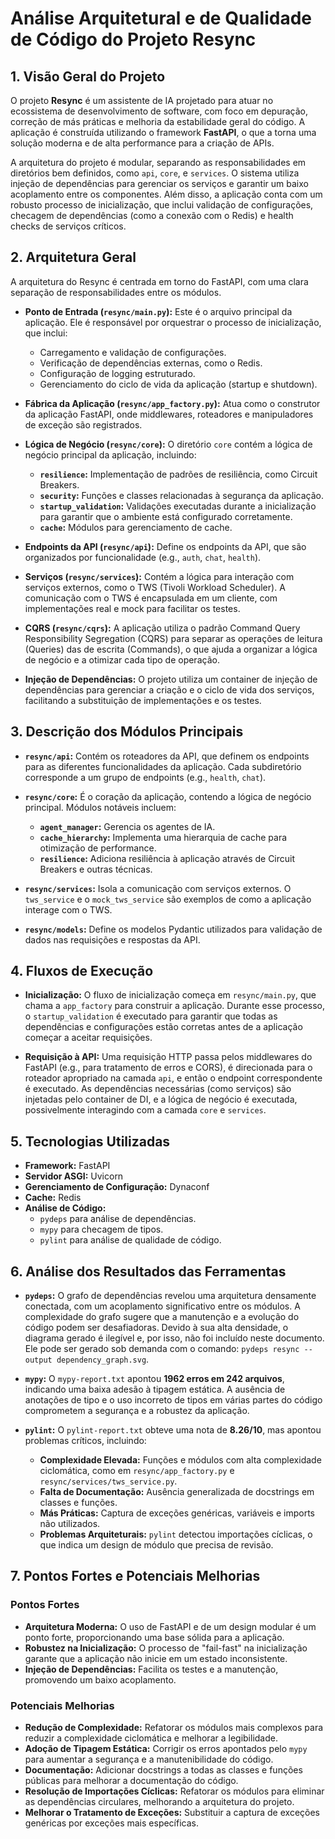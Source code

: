 # Análise Arquitetural e de Qualidade de Código do Projeto Resync

## 1. Visão Geral do Projeto

O projeto **Resync** é um assistente de IA projetado para atuar no ecossistema de desenvolvimento de software, com foco em depuração, correção de más práticas e melhoria da estabilidade geral do código. A aplicação é construída utilizando o framework **FastAPI**, o que a torna uma solução moderna e de alta performance para a criação de APIs.

A arquitetura do projeto é modular, separando as responsabilidades em diretórios bem definidos, como `api`, `core`, e `services`. O sistema utiliza injeção de dependências para gerenciar os serviços e garantir um baixo acoplamento entre os componentes. Além disso, a aplicação conta com um robusto processo de inicialização, que inclui validação de configurações, checagem de dependências (como a conexão com o Redis) e health checks de serviços críticos.

## 2. Arquitetura Geral

A arquitetura do Resync é centrada em torno do FastAPI, com uma clara separação de responsabilidades entre os módulos.

- **Ponto de Entrada (`resync/main.py`):** Este é o arquivo principal da aplicação. Ele é responsável por orquestrar o processo de inicialização, que inclui:
  - Carregamento e validação de configurações.
  - Verificação de dependências externas, como o Redis.
  - Configuração de logging estruturado.
  - Gerenciamento do ciclo de vida da aplicação (startup e shutdown).

- **Fábrica da Aplicação (`resync/app_factory.py`):** Atua como o construtor da aplicação FastAPI, onde middlewares, roteadores e manipuladores de exceção são registrados.

- **Lógica de Negócio (`resync/core`):** O diretório `core` contém a lógica de negócio principal da aplicação, incluindo:
  - **`resilience`:** Implementação de padrões de resiliência, como Circuit Breakers.
  - **`security`:** Funções e classes relacionadas à segurança da aplicação.
  - **`startup_validation`:** Validações executadas durante a inicialização para garantir que o ambiente está configurado corretamente.
  - **`cache`:** Módulos para gerenciamento de cache.

- **Endpoints da API (`resync/api`):** Define os endpoints da API, que são organizados por funcionalidade (e.g., `auth`, `chat`, `health`).

- **Serviços (`resync/services`):** Contém a lógica para interação com serviços externos, como o TWS (Tivoli Workload Scheduler). A comunicação com o TWS é encapsulada em um cliente, com implementações real e mock para facilitar os testes.

- **CQRS (`resync/cqrs`):** A aplicação utiliza o padrão Command Query Responsibility Segregation (CQRS) para separar as operações de leitura (Queries) das de escrita (Commands), o que ajuda a organizar a lógica de negócio e a otimizar cada tipo de operação.

- **Injeção de Dependências:** O projeto utiliza um container de injeção de dependências para gerenciar a criação e o ciclo de vida dos serviços, facilitando a substituição de implementações e os testes.

## 3. Descrição dos Módulos Principais

- **`resync/api`:** Contém os roteadores da API, que definem os endpoints para as diferentes funcionalidades da aplicação. Cada subdiretório corresponde a um grupo de endpoints (e.g., `health`, `chat`).

- **`resync/core`:** É o coração da aplicação, contendo a lógica de negócio principal. Módulos notáveis incluem:
  - **`agent_manager`:** Gerencia os agentes de IA.
  - **`cache_hierarchy`:** Implementa uma hierarquia de cache para otimização de performance.
  - **`resilience`:** Adiciona resiliência à aplicação através de Circuit Breakers e outras técnicas.

- **`resync/services`:** Isola a comunicação com serviços externos. O `tws_service` e o `mock_tws_service` são exemplos de como a aplicação interage com o TWS.

- **`resync/models`:** Define os modelos Pydantic utilizados para validação de dados nas requisições e respostas da API.

## 4. Fluxos de Execução

- **Inicialização:** O fluxo de inicialização começa em `resync/main.py`, que chama a `app_factory` para construir a aplicação. Durante esse processo, o `startup_validation` é executado para garantir que todas as dependências e configurações estão corretas antes de a aplicação começar a aceitar requisições.

- **Requisição à API:** Uma requisição HTTP passa pelos middlewares do FastAPI (e.g., para tratamento de erros e CORS), é direcionada para o roteador apropriado na camada `api`, e então o endpoint correspondente é executado. As dependências necessárias (como serviços) são injetadas pelo container de DI, e a lógica de negócio é executada, possivelmente interagindo com a camada `core` e `services`.

## 5. Tecnologias Utilizadas

- **Framework:** FastAPI
- **Servidor ASGI:** Uvicorn
- **Gerenciamento de Configuração:** Dynaconf
- **Cache:** Redis
- **Análise de Código:**
  - `pydeps` para análise de dependências.
  - `mypy` para checagem de tipos.
  - `pylint` para análise de qualidade de código.

## 6. Análise dos Resultados das Ferramentas

- **`pydeps`:** O grafo de dependências revelou uma arquitetura densamente conectada, com um acoplamento significativo entre os módulos. A complexidade do grafo sugere que a manutenção e a evolução do código podem ser desafiadoras. Devido à sua alta densidade, o diagrama gerado é ilegível e, por isso, não foi incluído neste documento. Ele pode ser gerado sob demanda com o comando: `pydeps resync --output dependency_graph.svg`.

- **`mypy`:** O `mypy-report.txt` apontou **1962 erros em 242 arquivos**, indicando uma baixa adesão à tipagem estática. A ausência de anotações de tipo e o uso incorreto de tipos em várias partes do código comprometem a segurança e a robustez da aplicação.

- **`pylint`:** O `pylint-report.txt` obteve uma nota de **8.26/10**, mas apontou problemas críticos, incluindo:
  - **Complexidade Elevada:** Funções e módulos com alta complexidade ciclomática, como em `resync/app_factory.py` e `resync/services/tws_service.py`.
  - **Falta de Documentação:** Ausência generalizada de docstrings em classes e funções.
  - **Más Práticas:** Captura de exceções genéricas, variáveis e imports não utilizados.
  - **Problemas Arquiteturais:** `pylint` detectou importações cíclicas, o que indica um design de módulo que precisa de revisão.

## 7. Pontos Fortes e Potenciais Melhorias

### Pontos Fortes

- **Arquitetura Moderna:** O uso de FastAPI e de um design modular é um ponto forte, proporcionando uma base sólida para a aplicação.
- **Robustez na Inicialização:** O processo de "fail-fast" na inicialização garante que a aplicação não inicie em um estado inconsistente.
- **Injeção de Dependências:** Facilita os testes e a manutenção, promovendo um baixo acoplamento.

### Potenciais Melhorias

- **Redução de Complexidade:** Refatorar os módulos mais complexos para reduzir a complexidade ciclomática e melhorar a legibilidade.
- **Adoção de Tipagem Estática:** Corrigir os erros apontados pelo `mypy` para aumentar a segurança e a manutenibilidade do código.
- **Documentação:** Adicionar docstrings a todas as classes e funções públicas para melhorar a documentação do código.
- **Resolução de Importações Cíclicas:** Refatorar os módulos para eliminar as dependências circulares, melhorando a arquitetura do projeto.
- **Melhorar o Tratamento de Exceções:** Substituir a captura de exceções genéricas por exceções mais específicas.
